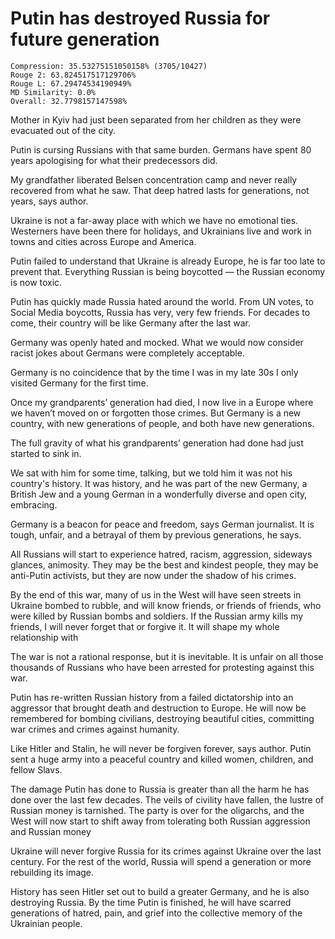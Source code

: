 # Putin has destroyed Russia for future generation

```
Compression: 35.53275151050158% (3705/10427)
Rouge 2: 63.824517517129706%
Rouge L: 67.29474534190949%
MD Similarity: 0.0%
Overall: 32.7798157147598%
```

Mother in Kyiv had just been separated from her children as they were evacuated out of the city.

Putin is cursing Russians with that same burden. Germans have spent 80 years apologising for what their predecessors did.

My grandfather liberated Belsen concentration camp and never really recovered from what he saw. That deep hatred lasts for generations, not years, says author.

Ukraine is not a far-away place with which we have no emotional ties. Westerners have been there for holidays, and Ukrainians live and work in towns and cities across Europe and America.

Putin failed to understand that Ukraine is already Europe, he is far too late to prevent that. Everything Russian is being boycotted — the Russian economy is now toxic.

Putin has quickly made Russia hated around the world. From UN votes, to Social Media boycotts, Russia has very, very few friends. For decades to come, their country will be like Germany after the last war.

Germany was openly hated and mocked. What we would now consider racist jokes about Germans were completely acceptable.

Germany is no coincidence that by the time I was in my late 30s I only visited Germany for the first time.

Once my grandparents’ generation had died, I now live in a Europe where we haven’t moved on or forgotten those crimes. But Germany is a new country, with new generations of people, and both have new generations.

The full gravity of what his grandparents’ generation had done had just started to sink in.

We sat with him for some time, talking, but we told him it was not his country's history. It was history, and he was part of the new Germany, a British Jew and a young German in a wonderfully diverse and open city, embracing.

Germany is a beacon for peace and freedom, says German journalist. It is tough, unfair, and a betrayal of them by previous generations, he says.

All Russians will start to experience hatred, racism, aggression, sideways glances, animosity. They may be the best and kindest people, they may be anti-Putin activists, but they are now under the shadow of his crimes.

By the end of this war, many of us in the West will have seen streets in Ukraine bombed to rubble, and will know friends, or friends of friends, who were killed by Russian bombs and soldiers. If the Russian army kills my friends, I will never forget that or forgive it. It will shape my whole relationship with

The war is not a rational response, but it is inevitable. It is unfair on all those thousands of Russians who have been arrested for protesting against this war.

Putin has re-written Russian history from a failed dictatorship into an aggressor that brought death and destruction to Europe. He will now be remembered for bombing civilians, destroying beautiful cities, committing war crimes and crimes against humanity.

Like Hitler and Stalin, he will never be forgiven forever, says author. Putin sent a huge army into a peaceful country and killed women, children, and fellow Slavs.

The damage Putin has done to Russia is greater than all the harm he has done over the last few decades. The veils of civility have fallen, the lustre of Russian money is tarnished. The party is over for the oligarchs, and the West will now start to shift away from tolerating both Russian aggression and Russian money

Ukraine will never forgive Russia for its crimes against Ukraine over the last century. For the rest of the world, Russia will spend a generation or more rebuilding its image.

History has seen Hitler set out to build a greater Germany, and he is also destroying Russia. By the time Putin is finished, he will have scarred generations of hatred, pain, and grief into the collective memory of the Ukrainian people.

